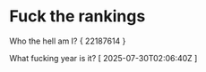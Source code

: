 # Fuck the rankings

Who the hell am I?
{ 22187614 }

What fucking year is it?
[ 2025-07-30T02:06:40Z ]
